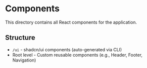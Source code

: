 # Components

This directory contains all React components for the application.

## Structure

- `/ui` - shadcn/ui components (auto-generated via CLI)
- Root level - Custom reusable components (e.g., Header, Footer, Navigation)
